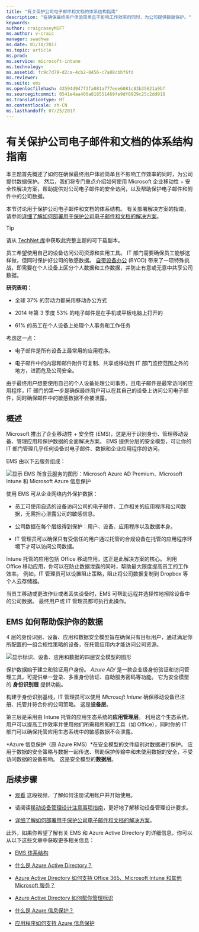 ```yaml
---
title: "有关保护公司电子邮件和文档的体系结构指南"
description: "在确保最终用户体验简单且不影响工作效率的同时，为公司提供数据保护。"
keywords: 
author: craigcaseyMSFT
ms.author: v-craic
manager: swadhwa
ms.date: 01/10/2017
ms.topic: article
ms.prod: 
ms.service: microsoft-intune
ms.technology: 
ms.assetid: fc9c7d79-d2ca-4cb2-8456-c7a88cbbf6fd
ms.reviewer: 
ms.suite: ems
ms.openlocfilehash: 43594d947f3fa081a777eee6081c83b35621a9bf
ms.sourcegitcommit: 0541e4aa400a818551469fe9df8929c25c2dd918
ms.translationtype: HT
ms.contentlocale: zh-CN
ms.lasthandoff: 07/25/2017
---
```

# <a name="architecture-guidance-for-protecting-company-email-and-documents"></a>有关保护公司电子邮件和文档的体系结构指南
本主题首先概述了如何在确保最终用户体验简单且不影响工作效率的同时，为公司提供数据保护。 然后，我们将专门重点介绍如何使用 Microsoft 企业移动性 + 安全性解决方案，帮助提供对公司电子邮件的安全访问，以及帮助保护电子邮件和附件中的公司数据。

本节讨论用于保护公司电子邮件和文档的体系结构。 有关部署解决方案的指南，请参阅[详细了解如何部署用于保护公司电子邮件和文档的解决方案](learn-how-to-deploy-a-solution-for-protecting-company-email-and-documents.md)。

> [!TIP]
> 请从 [TechNet 库](https://gallery.technet.microsoft.com/Managing-Access-and-Help-b7a05d0d/file/140056/1/Managing%20Access%20and%20Help%20Protect%20Corporate%20Email%20Data%20on%20Mobile%20Devices.pdf)中获取此完整主题的可下载副本。

员工希望使用自己的设备访问公司资源和实用工具。 IT 部门需要确保员工能够这样做，但同时保护好公司的敏感数据。 [自带设备办公](byod-design-considerations-guide.md) (BYOD) 带来了一项特殊挑战，即需要在个人设备上区分个人数据和工作数据，并防止有意或无意中共享公司数据。

**研究表明：**

-   全球 37% 的劳动力都采用移动办公方式

-   2014 年第 3 季度 53% 的电子邮件是在手机或平板电脑上打开的

-   61% 的员工在个人设备上处理个人事务和工作任务

考虑这一点：

-   电子邮件是所有设备上最常用的应用程序。

-   电子邮件中的内容和邮件附件可复制、共享或移动到 IT 部门监控范围之外的地方，进而危及公司安全。

由于最终用户想要使用自己的个人设备处理公司事务，且电子邮件是最常访问的应用程序，IT 部门的第一步是确保最终用户可以在其自己的设备上访问公司电子邮件，同时确保邮件中的敏感数据不会被泄露。

## <a name="overview"></a>概述
Microsoft 推出了企业移动性 + 安全性 (EMS)，这是用于识别身份、管理移动设备、管理应用和保护数据的全面解决方案。 EMS 提供分层的安全模型，可让你的 IT 部门管理几乎任何设备对电子邮件、数据和企业应用程序的访问。

EMS 由以下云服务组成：

![显示 EMS 所含云服务的图形：Microsoft Azure AD Premium、Microsoft Intune 和 Microsoft Azure 信息保护](./media/ProtectEmail/Enterprise-Mobility-Suite.png)

使用 EMS 可从企业网络内外保护数据：

-   员工可使用自选的设备访问公司的电子邮件、工作相关的应用程序和公司数据，无需担心泄露公司的敏感信息。

-   公司数据在每个层级得到保护：用户、设备、应用程序以及数据本身。

-   IT 管理员可以确保只有受信任的用户通过托管的合规设备在托管的应用程序环境下才可以访问公司数据。

Intune 托管的应用包括 Office 移动应用，这正是此解决方案的核心。 利用 Office 移动应用，你可以在防止数据泄露的同时，帮助最大限度提高员工的工作效率。 例如，IT 管理员可以设置阻止策略，阻止将公司数据复制到 Dropbox 等个人云存储器。

当员工移动或更改作业或者丢失设备时，EMS 可帮助远程并选择性地擦除设备中的公司数据。 最终用户或 IT 管理员都可执行此操作。

## <a name="how-ems-can-help-protect-your-data"></a>EMS 如何帮助保护你的数据
4 层的身份识别、设备、应用和数据安全模型旨在确保只有目标用户，通过满足你所配置的一组合规性策略的设备，在托管应用内才能访问公司资源。

![显示标识、设备、应用和数据的四层安全模型的图形](./media/ProtectEmail/Protecting_your_data.png)

保护数据始于建立和验证用户身份。 *Azure AD/* 是一款企业级身份验证和访问管理工具，可提供单一登录、多重身份验证、自助服务密码等功能。 它为安全模型的 **身份识别层** 提供功能。

构建于身份识别基线，IT 管理员可以使用 *Microsoft Intune* 确保移动设备已注册、托管并符合你的公司策略。 这是**设备层**。

第三层是采用由 Intune 托管的应用生态系统的**应用管理层**。 利用这个生态系统，用户可以提高工作效率并使用他们所需和所知的工具（如 Office），同时你的 IT 部门可以确保托管应用生态系统中的敏感数据不会泄露。

*Azure 信息保护（原 Azure RMS）*在安全模型的文件级别对数据进行保护。 应用于数据的安全策略与数据一起传送、帮助保护传输中和未使用数据的安全，不受访问数据的设备影响。 这是安全模型的**数据层**。

## <a name="where-to-go-from-here"></a>后续步骤
- [观看](https://www.youtube.com/watch?v=ltcZvm4VOFU) 这段视频，了解如何注册试用帐户并开始使用。

- 请阅读[移动设备管理设计注意事项指南](mdm-design-considerations-guide.md)，更好地了解移动设备管理设计要求。

- [详细了解如何部署用于保护公司电子邮件和文档的解决方案](learn-how-to-deploy-a-solution-for-protecting-company-email-and-documents.md)。

此外，如果你希望了解有关 EMS 和 Azure Active Directory 的详细信息，你可以从以下这些文章中获取更多相关信息：
- [EMS 体系结构](https://azure.microsoft.com/documentation/infographics/enterprise-mobility/)

- [什么是 Azure Active Directory？](/active-directory/active-directory-whatis)

- [Azure Active Directory 如何支持 Office 365、Microsoft Intune 和其他 Microsoft 服务？](/active-directory/active-directory-administer#what-is-an-azure-ad-tenant)

- [Azure Active Directory 如何帮你管理标识](/active-directory/active-directory-administer)

- [什么是 Azure 信息保护？](/information-protection/understand-explore/what-is-azure-rms)

- [应用程序如何支持 Azure 信息保护](/information-protection/understand-explore/applications-support)
